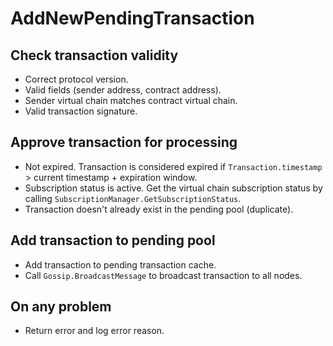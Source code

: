 # AddNewPendingTransaction

## Check transaction validity
* Correct protocol version.
* Valid fields (sender address, contract address).
* Sender virtual chain matches contract virtual chain.
* Valid transaction signature.

## Approve transaction for processing
* Not expired. Transaction is considered expired if `Transaction.timestamp` > current timestamp + expiration window.
* Subscription status is active. Get the virtual chain subscription status by calling `SubscriptionManager.GetSubscriptionStatus`.
* Transaction doesn't already exist in the pending pool (duplicate).

## Add transaction to pending pool
* Add transaction to pending transaction cache.
* Call `Gossip.BroadcastMessage` to broadcast transaction to all nodes.

## On any problem
* Return error and log error reason.